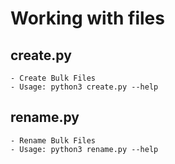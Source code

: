 # Working with files

## create.py
	- Create Bulk Files
	- Usage: python3 create.py --help

## rename.py
	- Rename Bulk Files
	- Usage: python3 rename.py --help